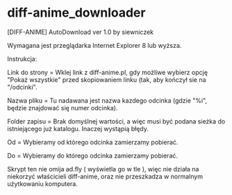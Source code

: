 diff-anime_downloader
=====================

[DIFF-ANIME] AutoDownload
ver 1.0
by siewniczek

Wymagana jest przeglądarka Internet Explorer 8 lub wyższa.

Instrukcja:

Link do strony = Wklej link z diff-anime.pl, gdy możliwe wybierz opcję "Pokaż wszystkie" przed skopiowaniem linku (tak, aby kończył sie na "/odcinki".

Nazwa pliku = Tu nadawana jest nazwa kazdego odcinka (gdzie "%i", będzie znajdować się numer odcinka).

Folder zapisu = Brak domyślnej wartości, a więc musi być podana sieżka do istniejącego już katalogu. Inaczej wystąpią błędy.

Od = Wybieramy od którego odcinka zamierzamy pobierać.

Do = Wybieramy do którego odcinka zamierzamy pobierać.


Skrypt ten nie omija ad.fly ( wyświetla go w tle ), więc nie działa na niekorzyć właścicieli diff-anime, oraz nie przeszkadza w normalnym użytkowaniu komputera.



